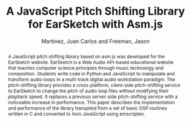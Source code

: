 --- 
title: "A JavaScript Pitch Shifting Library for EarSketch with Asm.js" 
abstract: "A JavaScript pitch shifting library based on asm.js was developed for the EarSketch website. EarSketch is a Web Audio API-based educational website that teaches computer science principles through music technology and composition. Students write code in Python and JavaScript to manipulate and transform audio loops in a multi-track digital audio workstation paradigm. The pitch-shifting library provides a cross-platform, client-side pitch-shifting service to EarSketch to change the pitch of audio loop files without modifying their playback speed. It replaces a previous server-side pitch-shifting service with a noticeable increase in performance. This paper describes the implementation and performance of the library transpiled from a set of basic DSP routines written in C and converted to Asm JavaScript using emscripten." 
address: "Atlanta, Georgia" 
author: "Martinez, Juan Carlos and Freeman, Jason"
webAuthor: "Juan Carlos Martinez, Jason Freeman" 
booktitle: "Proceedings of the International Web Audio Conference" 
editor: "Freeman, Jason and Lerch, Alexander and Paradis, Matthew" 
month: "Proceedings of the International Web Audio Conference"
pages: "undefined" 
publisher: "Georgia Tech" 
series: "WAC '16"
type: "Paper"  
year: "2016" 
id: "2016_57" 
tags: year2016
media: none 
pdflink: /_data/papers/pdf/2016/2016_57.pdf
ISSN: 2663-5844
---